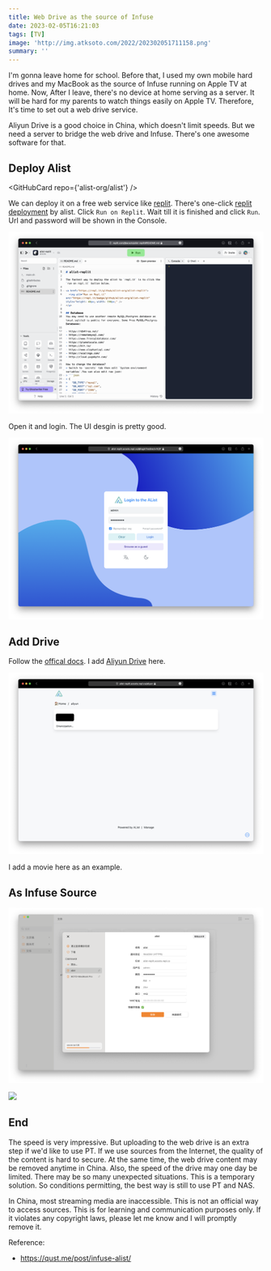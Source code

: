 ```yaml
---
title: Web Drive as the source of Infuse
date: 2023-02-05T16:21:03
tags: [TV]
image: 'http://img.atksoto.com/2022/202302051711158.png'
summary: ''
---
```


I'm gonna leave home for school. Before that, I used my own mobile hard drives and my MacBook as the source of Infuse running on Apple TV at home. Now, After I leave, there's no device at home serving as a server. It will be hard for my parents to watch things easily on Apple TV. Therefore, It's time to set out a web drive service.

Aliyun Drive is a good choice in China, which doesn't limit speeds. But we need a server to bridge the web drive and Infuse. There's one awesome software for that.

## Deploy Alist

<GitHubCard repo={'alist-org/alist'} />

We can deploy it on a free web service like [replit](http://replit.com). There's one-click [replit deployment](https://github.com/alist-org/alist-replit) by alist. Click `Run on Replit`. Wait till it is finished and click `Run`. Url and password will be shown in the Console.

![](./drive-alist-infuse/202302051655349.png)

Open it and login. The UI desgin is pretty good.

![](./drive-alist-infuse/202302051700141.png)

## Add Drive

Follow the [offical docs](https://alist.nn.ci/guide/drivers/aliyundrive.html). I add [Aliyun Drive](https://www.aliyundrive.com/) here.

![](./drive-alist-infuse/202302051704260.png)

I add a movie here as an example.

## As Infuse Source

![](./drive-alist-infuse/202302051707431.png)

![](./drive-alist-infuse/202302051707321.png)

## End

The speed is very impressive. But uploading to the web drive is an extra step if we'd like to use PT. If we use sources from the Internet, the quality of the content is hard to secure. At the same time, the web drive content may be removed anytime in China. Also, the speed of the drive may one day be limited. There may be so many unexpected situations. This is a temporary solution. So conditions permitting, the best way is still to use PT and NAS.

In China, most streaming media are inaccessible. This is not an official way to access sources. This is for learning and communication purposes only. If it violates any copyright laws, please let me know and I will promptly remove it.

Reference:

- https://qust.me/post/infuse-alist/
